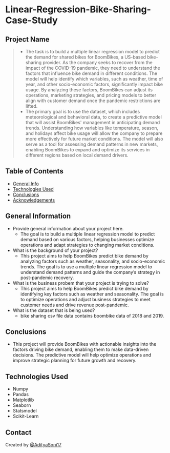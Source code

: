 # Linear-Regression-Bike-Sharing-Case-Study

## Project Name
>* The task is to build a multiple linear regression model to predict the demand for shared bikes for BoomBikes, a US-based bike-sharing provider. As the company seeks to recover from the impact of the COVID-19 pandemic, they need to understand the factors that influence bike demand in different conditions. The model will help identify which variables, such as weather, time of year, and other socio-economic factors, significantly impact bike usage. By analyzing these factors, BoomBikes can adjust its operations, marketing strategies, and pricing models to better align with customer demand once the pandemic restrictions are lifted.
>* The primary goal is to use the dataset, which includes meteorological and behavioral data, to create a predictive model that will assist BoomBikes' management in anticipating demand trends. Understanding how variables like temperature, season, and holidays affect bike usage will allow the company to prepare more effectively for future market conditions. The model will also serve as a tool for assessing demand patterns in new markets, enabling BoomBikes to expand and optimize its services in different regions based on local demand drivers.


## Table of Contents
* [General Info](#general-information)
* [Technologies Used](#technologies-used)
* [Conclusions](#conclusions)
* [Acknowledgements](#acknowledgements)

<!-- You can include any other section that is pertinent to your problem -->

## General Information
- Provide general information about your project here.
  - The goal is to build a multiple linear regression model to predict demand based on various factors, helping businesses optimize operations and adapt strategies to changing market conditions.
- What is the background of your project?
  - This project aims to help BoomBikes predict bike demand by analyzing factors such as weather, seasonality, and socio-economic trends. The goal is to use a multiple linear regression model to understand demand patterns and guide the company’s strategy in post-pandemic recovery.
- What is the business probem that your project is trying to solve?
  - This project aims to help BoomBikes predict bike demand by identifying key factors such as weather and seasonality. The goal is to optimize operations and adjust business strategies to meet customer needs and drive revenue post-pandemic.
- What is the dataset that is being used?
  - bike sharing csv file data contains boombike data of 2018 and 2019.

<!-- You don't have to answer all the questions - just the ones relevant to your project. -->

## Conclusions
-  This project will provide BoomBikes with actionable insights into the factors driving bike demand, enabling them to make data-driven decisions. The predictive model will help optimize operations and improve strategic planning for future growth and recovery.


## Technologies Used
- Numpy
- Pandas
- Matplotlib
- Seaborn
- Statsmodel
- Scikit-Learn


## Contact
Created by [@AdityaSoni17](https://github.com/AdityaSoni17)
